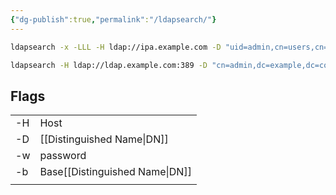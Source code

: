 ```yaml
---
{"dg-publish":true,"permalink":"/ldapsearch/"}
---
```


```bash
ldapsearch -x -LLL -H ldap://ipa.example.com -D "uid=admin,cn=users,cn=accounts,dc=example,dc=com" -W -b "uid=user1,cn=users,cn=accounts,dc=example,dc=com" uid
```


```bash
ldapsearch -H ldap://ldap.example.com:389 -D "cn=admin,dc=example,dc=com" -w secret123 -b "ou=people,dc=example,dc=com" "(mail=john.doe@example.com)"
```


## Flags


|     |                                |
| --- | ------------------------------ |
| -H  | Host                           |
| -D  | [[Distinguished Name\|DN]]     |
| -w  | password                       |
| -b  | Base[[Distinguished Name\|DN]] |
|     |                                |
